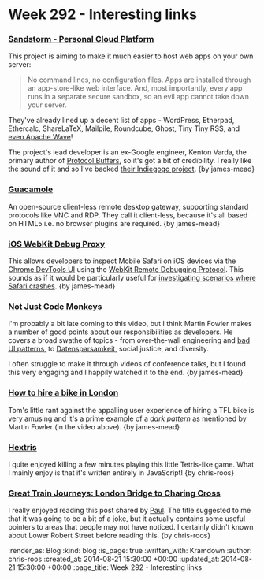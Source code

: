 Week 292 - Interesting links
============================

### [Sandstorm - Personal Cloud Platform](https://sandstorm.io/)

This project is aiming to make it much easier to host web apps on your own server:

> No command lines, no configuration files. Apps are installed through an app-store-like web interface. And, most importantly, every app runs in a separate secure sandbox, so an evil app cannot take down your server.

They've already lined up a decent list of apps - WordPress, Etherpad, Ethercalc, ShareLaTeX, Mailpile, Roundcube, Ghost, Tiny Tiny RSS, and [even Apache Wave](https://blog.sandstorm.io/news/2014-08-20-apache-wave.html)!

The project's lead developer is an ex-Google engineer, Kenton Varda, the primary author of [Protocol Buffers](http://protobuf.googlecode.com/), so it's got a bit of credibility. I really like the sound of it and so I've backed [their Indiegogo project](https://www.indiegogo.com/projects/sandstorm-io-personal-cloud-platform). {by james-mead}


### [Guacamole](http://guac-dev.org/)

An open-source client-less remote desktop gateway, supporting standard protocols like VNC and RDP. They call it client-less, because it's all based on HTML5 i.e. no browser plugins are required. {by james-mead}


### [iOS WebKit Debug Proxy](https://github.com/google/ios-webkit-debug-proxy)

This allows developers to inspect Mobile Safari on iOS devices via the [Chrome DevTools UI](https://developers.google.com/chrome-developer-tools/) using the [WebKit Remote Debugging Protocol](https://developers.google.com/chrome-developer-tools/docs/remote-debugging). This sounds as if it would be particularly useful for [investigating scenarios where Safari crashes](http://devcoma.blogspot.co.uk/2014/03/how-to-investigate-ios-safari-crashes.html). {by james-mead}


### [Not Just Code Monkeys](https://www.youtube.com/watch?v=Z8aECe4lp44)

I'm probably a bit late coming to this video, but I think Martin Fowler makes a number of good points about our responsibilities as developers. He covers a broad swathe of topics - from over-the-wall engineering and [bad UI patterns](http://darkpatterns.org/), to [Datensparsamkeit](http://martinfowler.com/bliki/Datensparsamkeit.html), social justice, and diversity.

I often struggle to make it through videos of conference talks, but I found this very engaging and I happily watched it to the end. {by james-mead}


### [How to hire a bike in London](http://codon.com/how-to-hire-a-bike-in-london)

Tom's little rant against the appalling user experience of hiring a TFL bike is very amusing and it's a prime example of a _dark pattern_ as mentioned by Martin Fowler (in the video above). {by james-mead}


### [Hextris](http://hextris.github.io/hextris/)

I quite enjoyed killing a few minutes playing this little Tetris-like game. What I mainly enjoy is that it's written entirely in JavaScript! {by chris-roos}


### [Great Train Journeys: London Bridge to Charing Cross](http://deserter.co.uk/2014/08/great-train-journeys-london-bridge-to-charing-cross/)

I really enjoyed reading this post shared by [Paul](http://po-ru.com/). The title suggested to me that it was going to be a bit of a joke, but it actually contains some useful pointers to areas that people may not have noticed. I certainly didn't known about Lower Robert Street before reading this. {by chris-roos}


:render_as: Blog
:kind: blog
:is_page: true
:written_with: Kramdown
:author: chris-roos
:created_at: 2014-08-21 15:30:00 +00:00
:updated_at: 2014-08-21 15:30:00 +00:00
:page_title: Week 292 - Interesting links
